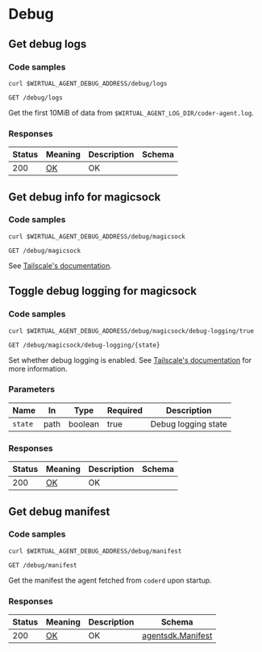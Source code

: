 # Debug

## Get debug logs

### Code samples

```shell
curl $WIRTUAL_AGENT_DEBUG_ADDRESS/debug/logs
```

`GET /debug/logs`

Get the first 10MiB of data from `$WIRTUAL_AGENT_LOG_DIR/coder-agent.log`.

### Responses

| Status | Meaning                                                 | Description | Schema |
| ------ | ------------------------------------------------------- | ----------- | ------ |
| 200    | [OK](https://tools.ietf.org/html/rfc7231#section-6.3.1) | OK          |        |

## Get debug info for magicsock

### Code samples

```shell
curl $WIRTUAL_AGENT_DEBUG_ADDRESS/debug/magicsock
```

`GET /debug/magicsock`

See
[Tailscale's documentation](https://pkg.go.dev/tailscale.com/wgengine/magicsock#Conn.ServeHTTPDebug).

## Toggle debug logging for magicsock

### Code samples

```shell
curl $WIRTUAL_AGENT_DEBUG_ADDRESS/debug/magicsock/debug-logging/true
```

`GET /debug/magicsock/debug-logging/{state}`

Set whether debug logging is enabled. See
[Tailscale's documentation](https://pkg.go.dev/tailscale.com/wgengine/magicsock#Conn.SetDebugLoggingEnabled)
for more information.

### Parameters

| Name    | In   | Type    | Required | Description         |
| ------- | ---- | ------- | -------- | ------------------- |
| `state` | path | boolean | true     | Debug logging state |

### Responses

| Status | Meaning                                                 | Description | Schema |
| ------ | ------------------------------------------------------- | ----------- | ------ |
| 200    | [OK](https://tools.ietf.org/html/rfc7231#section-6.3.1) | OK          |        |

## Get debug manifest

### Code samples

```shell
curl $WIRTUAL_AGENT_DEBUG_ADDRESS/debug/manifest
```

`GET /debug/manifest`

Get the manifest the agent fetched from `coderd` upon startup.

### Responses

| Status | Meaning                                                 | Description | Schema                                             |
| ------ | ------------------------------------------------------- | ----------- | -------------------------------------------------- |
| 200    | [OK](https://tools.ietf.org/html/rfc7231#section-6.3.1) | OK          | [agentsdk.Manifest](./schemas.md#agentsdkmanifest) |
